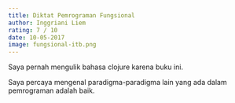 ```yaml
---
title: Diktat Pemrograman Fungsional
author: Inggriani Liem
rating: 7 / 10
date: 10-05-2017
image: fungsional-itb.png
---
```


Saya pernah mengulik bahasa clojure karena buku ini. 

Saya percaya mengenal paradigma-paradigma lain yang ada dalam pemrograman adalah baik. 